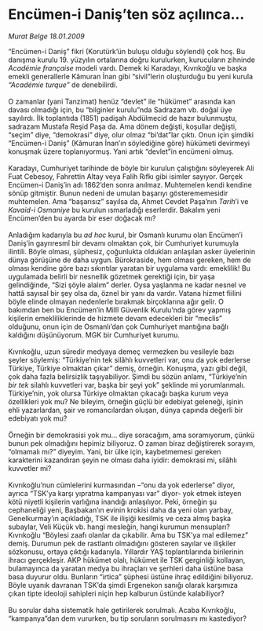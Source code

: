 # Encümen-i Daniş’ten söz açılınca...

*Murat Belge 18.01.2009*

<div class="taraf_structure_2col_1zq">
<div class="margen_n">



 <p>“Encümen-i Daniş” fikri (Korutürk’ün buluşu olduğu söylendi) çok hoş. Bu danışma kurulu 19. yüzyılın ortalarına doğru kurulurken, kurucuların zihninde <i>Académie française</i> modeli vardı. Demek ki Karadayı, Kıvrıkoğlu ve başka emekli generallerle Kâmuran İnan gibi “sivil”lerin oluşturduğu bu yeni kurula <i>“Académie turque”</i> de denebilirdi. <br/><br/>O zamanlar (yani Tanzimat) henüz “devlet” ile “hükümet” arasında kan davası olmadığı için, bu “bilginler kurulu”nda Sadrazam vb. doğal üye sayılırdı. İlk toplantıda (1851) padişah Abdülmecid de hazır bulunmuştu, sadrazam Mustafa Reşid Paşa da. Ama dönem değişti, koşullar değişti, “seçim” diye, “demokrasi” diye, olur olmaz “bi’dat”lar çıktı. Onun için şimdiki “Encümen-i Daniş” (Kâmuran İnan’ın söylediğine göre) hükümeti devirmeyi konuşmak üzere toplanıyormuş. Yani artık “devlet”in encümeni olmuş. <br/><br/>Karadayı, Cumhuriyet tarihinde de böyle bir kurulun çalıştığını söyleyerek Ali Fuat Cebesoy, Fahrettin Altay veya Falih Rıfkı gibi isimler sayıyor. Gerçek Encümen-i Daniş’in adı 1862’den sonra anılmaz. Muhtemelen kendi kendine sönüp gitmiştir. Bunun nedeni de umulan başarıyı gösterememesidir muhtemelen. Ama “başarısız” sayılsa da, Ahmet Cevdet Paşa’nın <i>Tarih</i>’i ve <i>Kavaid-i Osmaniye</i> bu kurulun ısmarladığı eserlerdir. Bakalım yeni Encümen’den bu ayarda bir eser doğacak mı? <br/><br/>Anladığım kadarıyla bu <i>ad hoc</i> kurul, bir Osmanlı kurumu olan Encümen’i Daniş’in gayrıresmî bir devamı olmaktan çok, bir Cumhuriyet kurumuyla ilintili. Böyle olması, şüphesiz, çoğunlukta oldukları anlaşılan asker üyelerinin dünya görüşüne de daha uygun. Bürokraside, hem olması gereken, hem de olması kendine göre bazı sıkıntılar yaratan bir uygulama vardı: emeklilik! Bu uygulamada belirli bir nesnellik gözetmek gerektiği için, bir yaşa gelindiğinde, “Sizi şöyle alalım” derler. Oysa yaşlanma ne kadar nesnel ve hattâ sayısal bir şey olsa da, öznel bir yanı da vardır. Vatana hizmet fiilini böyle elinde olmayan nedenlerle bırakmak birçoklarına ağır gelir. O bakımdan ben bu Encümen’in Millî Güvenlik Kurulu’nda görev yapmış kişilerin emekliliklerinde de hizmete devam edecekleri bir “meclis” olduğunu, onun için de Osmanlı’dan çok Cumhuriyet mantığına bağlı kaldığını düşünüyorum. MGK bir Cumhuriyet kurumu. <br/><br/>Kıvrıkoğlu, uzun süredir medyaya demeç vermezken bu vesileyle bazı şeyler söylemiş: “Türkiye’nin tek silâhlı kuvvetleri var, onu da yok ederlerse Türkiye, Türkiye olmaktan çıkar” demiş, örneğin. Konuşma, yazı gibi değil, çok daha fazla belirsizlik taşıyabiliyor. Şimdi bu sözün anlamı, “Türkiye’nin <i>bir tek</i> silahlı kuvvetleri var, başka bir şeyi yok” şeklinde mi yorumlanmalı. Türkiye’nin, yok olursa Türkiye olmaktan çıkacağı başka kurum veya özellikleri yok mu? Ne bileyim, örneğin güçlü bir edebiyat geleneği, işinin ehli yazarlardan, şair ve romancılardan oluşan, dünya çapında değerli bir edebiyatı yok mu? <br/><br/>Örneğin bir demokrasisi yok mu... diye soracağım, ama soramıyorum, çünkü bunun pek olmadığını hepimiz biliyoruz. O zaman biraz değiştirerek sorayım, “olmamalı mı?” diyeyim. Yani, bir ülke için, kaybetmemesi gereken karakterini kazandıran şeyin ne olması daha iyidir: demokrasi mi, silâhlı kuvvetler mi? <br/><br/>Kıvrıkoğlu’nun cümlelerini kurmasından –“onu da yok ederlerse” diyor, ayrıca “TSK’ya karşı yıpratma kampanyası var” diyor- yok etmek isteyen kötü niyetli kişilerin varlığına inandığı anlaşılıyor. Peki, örneğin şu cephaneliği yeni, Başbakan’ın evinin krokisi daha da yeni olan yarbay, Genelkurmay’ın açıkladığı, TSK ile ilişiği kesilmiş ve ceza almış başka subaylar, Veli Küçük vb. hangi mesleğin, hangi kurumun mensupları? Kıvrıkoğlu “Böylesi zaafı olanlar da çıkabilir. Ama bu TSK’ya mal edilemez” demiş. Durumun pek de rastlantı olmadığını gösteren sayılar ve ilişkiler sözkonusu, ortaya çıktığı kadarıyla. Yıllardır YAŞ toplantılarında birilerinin ihracı gerçekleşir. AKP hükümet olalı, hükümet ile TSK gerginliği kollayan, bulamayınca da yaratan medya bu ihraçları ve şerhleri daha üstüne basa basa duyurur oldu. Bunların “irtica” şüphesi üstüne ihraç edildiğini biliyoruz. Böyle uyanık davranan TSK’da şimdi Ergenekon sanığı olarak karşımıza çıkan tipte ideoloji sahipleri niçin hep kalburun üstünde kalabiliyor? <br/><br/>Bu sorular daha sistematik hale getirilerek sorulmalı. Acaba Kıvrıkoğlu, “kampanya”dan dem vururken, bu tip soruların sorulmasını mı kastediyor?</p>

<br/>


<div id="taraf_not">
</div>

</div>


</div>
